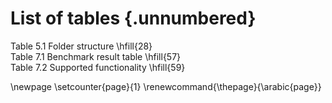 # List of tables {.unnumbered}


Table 5.1  Folder structure                \hfill{28}  
Table 7.1  Benchmark result table          \hfill{57}  
Table 7.2  Supported functionality         \hfill{59}   


\newpage
\setcounter{page}{1}
\renewcommand{\thepage}{\arabic{page}}
